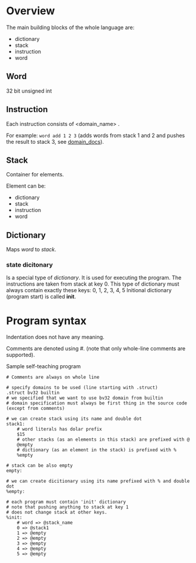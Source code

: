 # Overview

The main building blocks of the whole language are:
* dictionary
* stack
* instruction
* word
  
## Word
32 bit unsigned int

## Instruction
Each instruction consists of <domain_name> <operation> <operands>.

For example: `word add 1 2 3` (adds words from stack 1 and 2 and pushes the result to stack 3, see [domain_docs](domains.md)).

## Stack
Container for elements.

Element can be:
* dictionary
* stack
* instruction
* word

## Dictionary
Maps *word* to *stack*.

### state dicitonary
Is a special type of *dictionary*.
It is used for executing the program. The instructions are taken from stack at key 0.
This type of dictionary must always contain exactly these keys: 0, 1, 2, 3, 4, 5
Initional dictionary (program start) is called **init**.


# Program syntax
Indentation does not have any meaning.

Comments are denoted using \#. (note that only whole-line comments are supported).

Sample self-teaching program
```
# Comments are always on whole line

# specify domains to be used (line starting with .struct)
.struct bv32 builtin
# we specified that we want to use bv32 domain from builtin
# domain specification must always be first thing in the source code (except from comments)

# we can create stack using its name and double dot
stack1:
    # word literals has dolar prefix
    $15
    # other stacks (as an elements in this stack) are prefixed with @
    @empty
    # dictionary (as an element in the stack) is prefixed with %
    %empty

# stack can be also empty
empty:

# we can create dicitionary using its name prefixed with % and double dot
%empty:

# each program must contain 'init' dictionary
# note that pushing anything to stack at key 1
# does not change stack at other keys.
%init:
    # word => @stack_name
    0 => @stack1
    1 => @empty
    2 => @empty
    3 => @empty
    4 => @empty
    5 => @empty
```

